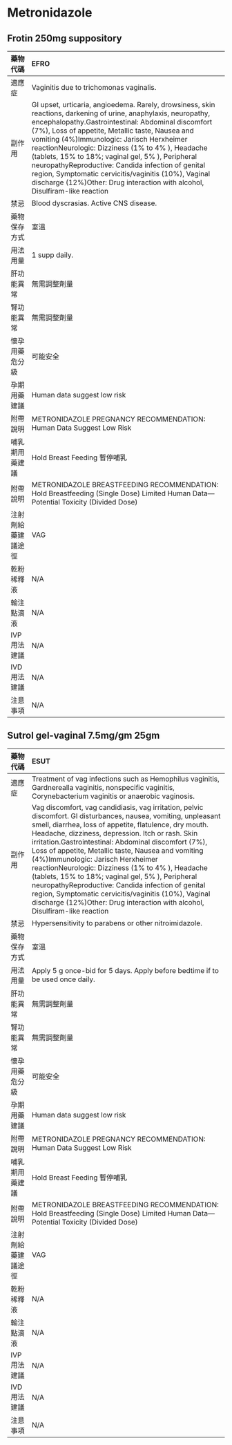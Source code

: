 # Metronidazole

## Frotin 250mg suppository

| 藥物代碼 | EFRO |
| :--- | :--- |
| 適應症 | Vaginitis due to trichomonas vaginalis. |
| 副作用 | GI upset, urticaria, angioedema. Rarely, drowsiness, skin reactions, darkening of urine, anaphylaxis, neuropathy, encephalopathy.Gastrointestinal: Abdominal discomfort \(7%\), Loss of appetite, Metallic taste, Nausea and vomiting \(4%\)Immunologic: Jarisch Herxheimer reactionNeurologic: Dizziness \(1% to 4% \), Headache \(tablets, 15% to 18%; vaginal gel, 5% \), Peripheral neuropathyReproductive: Candida infection of genital region, Symptomatic cervicitis/vaginitis \(10%\), Vaginal discharge \(12%\)Other: Drug interaction with alcohol, Disulfiram-like reaction |
| 禁忌 | Blood dyscrasias. Active CNS disease. |
| 藥物保存方式 | 室溫 |
| 用法用量 | 1 supp daily. |
| 肝功能異常 | 無需調整劑量 |
| 腎功能異常 | 無需調整劑量 |
| 懷孕用藥危分級 | 可能安全 |
| 孕期用藥建議 | Human data suggest low risk |
| 附帶說明 | METRONIDAZOLE PREGNANCY RECOMMENDATION: Human Data Suggest Low Risk |
| 哺乳期用藥建議 | Hold Breast Feeding 暫停哺乳 |
| 附帶說明 | METRONIDAZOLE BREASTFEEDING RECOMMENDATION: Hold Breastfeeding \(Single Dose\) Limited Human Data—Potential Toxicity \(Divided Dose\) |
| 注射劑給藥建議途徑 | VAG |
| 乾粉稀釋液 | N/A |
| 輸注點滴液 | N/A |
| IVP 用法建議 | N/A |
| IVD 用法建議 | N/A |
| 注意事項 | N/A |

## Sutrol gel-vaginal 7.5mg/gm 25gm

| 藥物代碼 | ESUT |
| :--- | :--- |
| 適應症 | Treatment of vag infections such as Hemophilus vaginitis, Gardnerealla vaginitis, nonspecific vaginitis, Corynebacterium vaginitis or anaerobic vaginosis. |
| 副作用 | Vag discomfort, vag candidiasis, vag irritation, pelvic discomfort. GI disturbances, nausea, vomiting, unpleasant smell, diarrhea, loss of appetite, flatulence, dry mouth. Headache, dizziness, depression. Itch or rash. Skin irritation.Gastrointestinal: Abdominal discomfort \(7%\), Loss of appetite, Metallic taste, Nausea and vomiting \(4%\)Immunologic: Jarisch Herxheimer reactionNeurologic: Dizziness \(1% to 4% \), Headache \(tablets, 15% to 18%; vaginal gel, 5% \), Peripheral neuropathyReproductive: Candida infection of genital region, Symptomatic cervicitis/vaginitis \(10%\), Vaginal discharge \(12%\)Other: Drug interaction with alcohol, Disulfiram-like reaction |
| 禁忌 | Hypersensitivity to parabens or other nitroimidazole. |
| 藥物保存方式 | 室溫 |
| 用法用量 | Apply 5 g once-bid for 5 days. Apply before bedtime if to be used once daily. |
| 肝功能異常 | 無需調整劑量 |
| 腎功能異常 | 無需調整劑量 |
| 懷孕用藥危分級 | 可能安全 |
| 孕期用藥建議 | Human data suggest low risk |
| 附帶說明 | METRONIDAZOLE PREGNANCY RECOMMENDATION: Human Data Suggest Low Risk |
| 哺乳期用藥建議 | Hold Breast Feeding 暫停哺乳 |
| 附帶說明 | METRONIDAZOLE BREASTFEEDING RECOMMENDATION: Hold Breastfeeding \(Single Dose\) Limited Human Data—Potential Toxicity \(Divided Dose\) |
| 注射劑給藥建議途徑 | VAG |
| 乾粉稀釋液 | N/A |
| 輸注點滴液 | N/A |
| IVP 用法建議 | N/A |
| IVD 用法建議 | N/A |
| 注意事項 | N/A |

